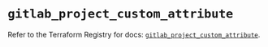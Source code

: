 # `gitlab_project_custom_attribute`

Refer to the Terraform Registry for docs: [`gitlab_project_custom_attribute`](https://registry.terraform.io/providers/gitlabhq/gitlab/16.8.0/docs/resources/project_custom_attribute).

